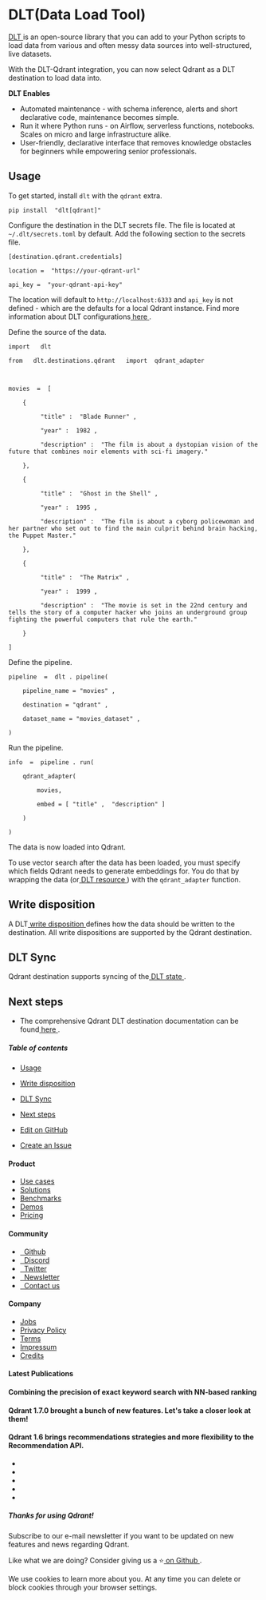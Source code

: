 # DLT(Data Load Tool)

[ DLT ](https://dlthub.com/)is an open-source library that you can add to your Python scripts to load data from various and often messy data sources into well-structured, live datasets.

With the DLT-Qdrant integration, you can now select Qdrant as a DLT destination to load data into.

 **DLT Enables** 

- Automated maintenance - with schema inference, alerts and short declarative code, maintenance becomes simple.
- Run it where Python runs - on Airflow, serverless functions, notebooks. Scales on micro and large infrastructure alike.
- User-friendly, declarative interface that removes knowledge obstacles for beginners while empowering senior professionals.


## Usage

To get started, install `dlt` with the `qdrant` extra.

`pip install  "dlt[qdrant]" 
`

Configure the destination in the DLT secrets file. The file is located at `~/.dlt/secrets.toml` by default. Add the following section to the secrets file.

```
[destination.qdrant.credentials]

location =  "https://your-qdrant-url" 

api_key =  "your-qdrant-api-key" 

```

The location will default to `http://localhost:6333` and `api_key` is not defined - which are the defaults for a local Qdrant instance.
Find more information about DLT configurations[ here ](https://dlthub.com/docs/general-usage/credentials).

Define the source of the data.

```
import   dlt 

from   dlt.destinations.qdrant   import  qdrant_adapter



movies  =  [

    {

         "title" :  "Blade Runner" ,

         "year" :  1982 ,

         "description" :  "The film is about a dystopian vision of the future that combines noir elements with sci-fi imagery." 

    },

    {

         "title" :  "Ghost in the Shell" ,

         "year" :  1995 ,

         "description" :  "The film is about a cyborg policewoman and her partner who set out to find the main culprit behind brain hacking, the Puppet Master." 

    },

    {

         "title" :  "The Matrix" ,

         "year" :  1999 ,

         "description" :  "The movie is set in the 22nd century and tells the story of a computer hacker who joins an underground group fighting the powerful computers that rule the earth." 

    }

]

```

Define the pipeline.

```
pipeline  =  dlt . pipeline(

    pipeline_name = "movies" ,

    destination = "qdrant" ,

    dataset_name = "movies_dataset" ,

)

```

Run the pipeline.

```
info  =  pipeline . run(

    qdrant_adapter(

        movies,

        embed = [ "title" ,  "description" ]

    )

)

```

The data is now loaded into Qdrant.

To use vector search after the data has been loaded, you must specify which fields Qdrant needs to generate embeddings for. You do that by wrapping the data (or[ DLT resource ](https://dlthub.com/docs/general-usage/resource)) with the `qdrant_adapter` function.

## Write disposition

A DLT[ write disposition ](https://dlthub.com/docs/dlt-ecosystem/destinations/qdrant/#write-disposition)defines how the data should be written to the destination. All write dispositions are supported by the Qdrant destination.

## DLT Sync

Qdrant destination supports syncing of the[ DLT state ](https://dlthub.com/docs/general-usage/state#syncing-state-with-destination).

## Next steps

- The comprehensive Qdrant DLT destination documentation can be found[ here ](https://dlthub.com/docs/dlt-ecosystem/destinations/qdrant/).


##### Table of contents

- [ Usage ](https://qdrant.tech/documentation/frameworks/dlt/#usage)
- [ Write disposition ](https://qdrant.tech/documentation/frameworks/dlt/#write-disposition)
- [ DLT Sync ](https://qdrant.tech/documentation/frameworks/dlt/#dlt-sync)
- [ Next steps ](https://qdrant.tech/documentation/frameworks/dlt/#next-steps)


- [ 
 Edit on GitHub
 ](https://github.com/qdrant/landing_page/tree/master/qdrant-landing/content/documentation/frameworks/dlt.md)
- [ 
 Create an Issue
 ](https://github.com/qdrant/landing_page/issues/new/choose)


#### Product

- [ 
Use cases
 ](https://qdrant.tech/use-cases/)
- [ 
Solutions
 ](https://qdrant.tech/solutions/)
- [ 
Benchmarks
 ](https://qdrant.tech/benchmarks/)
- [ 
Demos
 ](https://qdrant.tech/demo/)
- [ 
Pricing
 ](https://qdrant.tech/pricing/)


#### Community

- [ 
 
Github
 ](https://github.com/qdrant/qdrant)
- [ 
 
Discord
 ](https://qdrant.to/discord)
- [ 
 
Twitter
 ](https://qdrant.to/twitter)
- [ 
 
Newsletter
 ](https://qdrant.tech/subscribe/)
- [ 
 
Contact us
 ](https://qdrant.to/contact-us)


#### Company

- [ 
Jobs
 ](https://qdrant.join.com)
- [ 
Privacy Policy
 ](https://qdrant.tech/legal/privacy-policy/)
- [ 
Terms
 ](https://qdrant.tech/legal/terms_and_conditions/)
- [ 
Impressum
 ](https://qdrant.tech/legal/impressum/)
- [ 
Credits
 ](https://qdrant.tech/legal/credits/)


#### Latest Publications

#### Combining the precision of exact keyword search with NN-based ranking

#### Qdrant 1.7.0 brought a bunch of new features. Let's take a closer look at them!

#### Qdrant 1.6 brings recommendations strategies and more flexibility to the Recommendation API.

- [  ](https://github.com/qdrant/qdrant)
- [  ](https://qdrant.to/linkedin)
- [  ](https://qdrant.to/twitter)
- [  ](https://qdrant.to/discord)
- [  ](https://www.youtube.com/channel/UC6ftm8PwH1RU_LM1jwG0LQA)


##### Thanks for using Qdrant!

Subscribe to our e-mail newsletter if you want to be updated on new features and news regarding
Qdrant.

Like what we are doing? Consider giving us a ⭐[ on Github ](https://github.com/qdrant/qdrant).

We use cookies to learn more about you. At any time you can delete or block cookies through your browser settings.